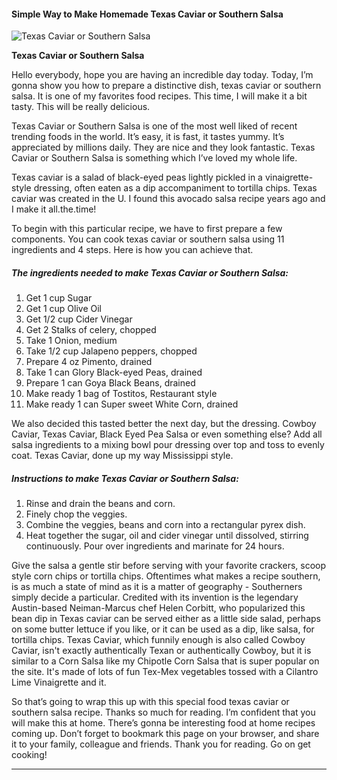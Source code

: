             

#### Simple Way to Make Homemade Texas Caviar or Southern Salsa

![Texas Caviar or Southern Salsa](https://img-global.cpcdn.com/recipes/6209160920170496/751x532cq70/texas-caviar-or-southern-salsa-recipe-main-photo.jpg)

**Texas Caviar or Southern Salsa**

Hello everybody, hope you are having an incredible day today. Today, I’m gonna show you how to prepare a distinctive dish, texas caviar or southern salsa. It is one of my favorites food recipes. This time, I will make it a bit tasty. This will be really delicious.

Texas Caviar or Southern Salsa is one of the most well liked of recent trending foods in the world. It’s easy, it is fast, it tastes yummy. It’s appreciated by millions daily. They are nice and they look fantastic. Texas Caviar or Southern Salsa is something which I’ve loved my whole life.

Texas caviar is a salad of black-eyed peas lightly pickled in a vinaigrette-style dressing, often eaten as a dip accompaniment to tortilla chips. Texas caviar was created in the U. I found this avocado salsa recipe years ago and I make it all.the.time!

To begin with this particular recipe, we have to first prepare a few components. You can cook texas caviar or southern salsa using 11 ingredients and 4 steps. Here is how you can achieve that.

##### The ingredients needed to make Texas Caviar or Southern Salsa:

1.  Get 1 cup Sugar
2.  Get 1 cup Olive Oil
3.  Get 1/2 cup Cider Vinegar
4.  Get 2 Stalks of celery, chopped
5.  Take 1 Onion, medium
6.  Take 1/2 cup Jalapeno peppers, chopped
7.  Prepare 4 oz Pimento, drained
8.  Take 1 can Glory Black-eyed Peas, drained
9.  Prepare 1 can Goya Black Beans, drained
10.  Make ready 1 bag of Tostitos, Restaurant style
11.  Make ready 1 can Super sweet White Corn, drained

We also decided this tasted better the next day, but the dressing. Cowboy Caviar, Texas Caviar, Black Eyed Pea Salsa or even something else? Add all salsa ingredients to a mixing bowl pour dressing over top and toss to evenly coat. Texas Caviar, done up my way Mississippi style.

##### Instructions to make Texas Caviar or Southern Salsa:

1.  Rinse and drain the beans and corn.
2.  Finely chop the veggies.
3.  Combine the veggies, beans and corn into a rectangular pyrex dish.
4.  Heat together the sugar, oil and cider vinegar until dissolved, stirring continuously. Pour over ingredients and marinate for 24 hours.

Give the salsa a gentle stir before serving with your favorite crackers, scoop style corn chips or tortilla chips. Oftentimes what makes a recipe southern, is as much a state of mind as it is a matter of geography - Southerners simply decide a particular. Credited with its invention is the legendary Austin-based Neiman-Marcus chef Helen Corbitt, who popularized this bean dip in Texas caviar can be served either as a little side salad, perhaps on some butter lettuce if you like, or it can be used as a dip, like salsa, for tortilla chips. Texas Caviar, which funnily enough is also called Cowboy Caviar, isn't exactly authentically Texan or authentically Cowboy, but it is similar to a Corn Salsa like my Chipotle Corn Salsa that is super popular on the site. It's made of lots of fun Tex-Mex vegetables tossed with a Cilantro Lime Vinaigrette and it.

So that’s going to wrap this up with this special food texas caviar or southern salsa recipe. Thanks so much for reading. I’m confident that you will make this at home. There’s gonna be interesting food at home recipes coming up. Don’t forget to bookmark this page on your browser, and share it to your family, colleague and friends. Thank you for reading. Go on get cooking!

* * *
